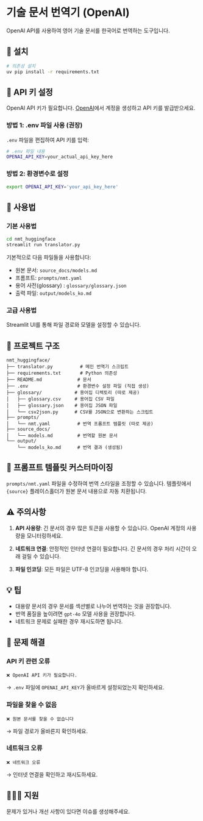 # 기술 문서 번역기 (OpenAI)

OpenAI API를 사용하여 영어 기술 문서를 한국어로 번역하는 도구입니다.

## 🚀 설치

```bash
# 의존성 설치
uv pip install -r requirements.txt
```

## 🔑 API 키 설정

OpenAI API 키가 필요합니다. [OpenAI](https://platform.openai.com/)에서 계정을 생성하고 API 키를 발급받으세요.

### 방법 1: .env 파일 사용 (권장)

`.env` 파일을 편집하여 API 키를 입력:
```bash
# .env 파일 내용
OPENAI_API_KEY=your_actual_api_key_here
```

### 방법 2: 환경변수로 설정

```bash
export OPENAI_API_KEY='your_api_key_here'
```

## 📖 사용법

### 기본 사용법

```bash
cd nmt_huggingface
streamlit run translator.py
```

기본적으로 다음 파일들을 사용합니다:
- 원본 문서: `source_docs/models.md`
- 프롬프트: `prompts/nmt.yaml`
- 용어 사전(glossary) : `glossary/glossary.json`
- 출력 파일: `output/models_ko.md`

### 고급 사용법

Streamlit UI를 통해 파일 경로와 모델을 설정할 수 있습니다.

## 📁 프로젝트 구조

```
nmt_huggingface/
├── translator.py          # 메인 번역기 스크립트
├── requirements.txt       # Python 의존성
├── README.md             # 문서
├── .env                  # 환경변수 설정 파일 (직접 생성)
├── glossary/            # 용어집 디렉토리 (따로 제공)
│   ├── glossary.csv     # 용어집 CSV 파일
│   ├── glossary.json    # 용어집 JSON 파일
│   └── csv2json.py      # CSV를 JSON으로 변환하는 스크립트
├── prompts/
│   └── nmt.yaml          # 번역 프롬프트 템플릿 (따로 제공)
├── source_docs/
│   └── models.md         # 번역할 원본 문서
└── output/
    └── models_ko.md      # 번역 결과 (생성됨)
```

## 🔧 프롬프트 템플릿 커스터마이징

`prompts/nmt.yaml` 파일을 수정하여 번역 스타일을 조정할 수 있습니다. 템플릿에서 `{source}` 플레이스홀더가 원본 문서 내용으로 자동 치환됩니다.

## ⚠️ 주의사항

1. **API 사용량**: 긴 문서의 경우 많은 토큰을 사용할 수 있습니다. OpenAI 계정의 사용량을 모니터링하세요.

2. **네트워크 연결**: 안정적인 인터넷 연결이 필요합니다. 긴 문서의 경우 처리 시간이 오래 걸릴 수 있습니다.

3. **파일 인코딩**: 모든 파일은 UTF-8 인코딩을 사용해야 합니다.

## 💡 팁

- 대용량 문서의 경우 문서를 섹션별로 나누어 번역하는 것을 권장합니다.
- 번역 품질을 높이려면 `gpt-4o` 모델 사용을 권장합니다.
- 네트워크 문제로 실패한 경우 재시도하면 됩니다.

## 🐛 문제 해결

### API 키 관련 오류
```
❌ OpenAI API 키가 필요합니다.
```
→ `.env` 파일에 `OPENAI_API_KEY`가 올바르게 설정되었는지 확인하세요.

### 파일을 찾을 수 없음
```
❌ 원본 문서를 찾을 수 없습니다
```
→ 파일 경로가 올바른지 확인하세요.

### 네트워크 오류
```
❌ 네트워크 오류
```
→ 인터넷 연결을 확인하고 재시도하세요.

## 🙋🏻‍♀️ 지원

문제가 있거나 개선 사항이 있다면 이슈를 생성해주세요. 